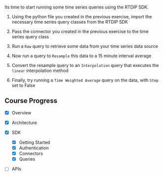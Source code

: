 Its time to start running some time series queries using the RTDIP SDK.

1. Using the python file you created in the previous exercise, import the necessary time series query classes from the RTDIP SDK

1. Pass the connector you created in the previous exercise to the time series query class

1. Run a `Raw` query to retrieve some data from your time series data source

1. Now run a query to `Resample` this data to a 15 minute interval average

1. Convert the resample query to an `Interpolation` query that executes the `linear` interpolation method

1. Finally, try running a `Time Weighted Average` query on the data, with `Step` set to False

## Course Progress
-   [X] Overview
-   [X] Architecture
-   [X] SDK
    *   [X] Getting Started
    *   [X] Authentication
    *   [X] Connectors
    *   [X] Queries
-   [ ] APIs

